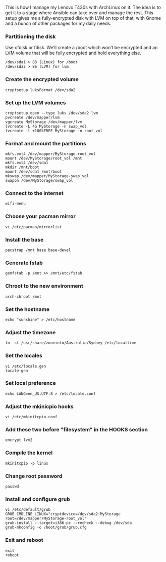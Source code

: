 This is how I manage my Lenovo T430s with ArchLinux on it. The idea is to get it to a stage where Ansible can take over and manage the rest. This setup gives me a fully-encrypted disk with LVM on top of that, with Gnome and a bunch of other packages for my daily needs.

### Partitioning the disk
Use cfdisk or fdisk. We’ll create a /boot which won’t be encrypted and an LVM volume that will be fully encrypted and hold everything else.

    /dev/sda1 > 83 (Linux) for /boot
    /dev/sda2 > 8e (LVM) for lvm

### Create the encrypted volume
    cryptsetup luksFormat /dev/sda2

### Set up the LVM volumes
    cryptsetup open --type luks /dev/sda2 lvm
    pvcreate /dev/mapper/lvm
    vgcreate MyStorage /dev/mapper/lvm
    lvcreate -L 4G MyStorage -n swap_vol
    lvcreate -l +100%FREE MyStorage -n root_vol

### Format and mount the partitions
    mkfs.ext4 /dev/mapper/MyStorage-root_vol
    mount /dev/MyStorage/root_vol /mnt
    mkfs.ext4 /dev/sda1
    mkdir /mnt/boot
    mount /dev/sda1 /mnt/boot
    mkswap /dev/mapper/MyStorage-swap_vol
    swapon /dev/MyStorage/swap_vol

### Connect to the internet
    wifi-menu

### Choose your pacman mirror
    vi /etc/pacman/mirrorlist

### Install the base
    pacstrap /mnt base base-devel

### Generate fstab
    genfstab -p /mnt >> /mnt/etc/fstab

### Chroot to the new environment
    arch-chroot /mnt

### Set the hostname
    echo "sunshine" > /etc/hostname

### Adjust the timezone
    ln -sf /usr/share/zoneinfo/Australia/Sydney /etc/localtime

### Set the locales
    vi /etc/locale.gen
    locale-gen

### Set local preference
    echo LANG=en_US.UTF-8 > /etc/locale.conf

### Adjust the mkinicpio hooks
    vi /etc/mkinitcpio.conf

### Add these two before "filesystem" in the HOOKS section
    encrypt lvm2

### Compile the kernel
    mkinitcpio -p linux

### Change root password
    passwd

### Install and configure grub
    vi /etc/default/grub
    GRUB_CMDLINE_LINUX="cryptdevice=/dev/sda2:MyStorage root=/dev/mapper/MyStorage-root_vol"
    grub-install --target=i386-pc --recheck --debug /dev/sda
    grub-mkconfig -o /boot/grub/grub.cfg

### Exit and reboot
    exit
    reboot
